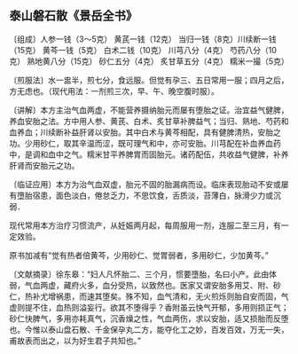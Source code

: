 ## 泰山磐石散《景岳全书》

〔组成〕人参一钱（3～5克） 黄芪一钱（12克） 当归一钱（8克）川续断一钱（15克） 黄芩一钱（5克） 白术二钱（10克） 川芎八分（4克） 芍药八分（10克） 熟地黄八分（15克） 砂仁五分（4克） 炙甘草五分（4克） 糯米一撮（5克）

〔煎服法〕水一盅半，煎七分，食远服。但觉有孕三、五日常用一服；四月之后，方无虑也。（现代用法：一剂煎三次，早、午、晚空腹时服）。

〔讲解〕本方主治气血两虚，不能营养摄纳胎元而屡有堕胎之证。治宜益气健脾，养血安胎之法。方中用人参、黄芪、白术、炙甘草补脾益气；当归、熟地、芍药和血养血；川续断补益肝肾以安胎。其中白术与黄芩相配，具有健脾清热，安胎之功。少用砂仁，取其辛温而涩，既可理气和中，亦可安胎。川芎配在补血养血药中，是调和血中之气。糯米甘平养脾胃而固胎元。诸药配伍，共收益气健脾，补养肝肾而安胎元之功。

〔临证应用〕本方为治气血双虚，胎元不固的胎漏病而设。临床表现胎动不安或屡有墮胎宿患，面色淡白，倦怠乏力，不思饮食，舌质淡，苔薄白，脉滑少力或沉弱．

现代常用本方治疗习惯流产，从妊娠两月起，每周服用一剂，连服二至三月，有一定效验。

原书加减有“觉有热者倍黄芩，少用砂仁、觉胃弱者，多用砂仁，少加黄芩。”

〔文献摘录〕徐东皋：“妇人凡怀胎二、三个月，惯要墮胎，名曰小产。此由体弱，气血两虚，藏府火多，血分受热，以致然也。医家又谓安胎多用艾、附、砂仁，热补尤增祸患，而速其堕矣。殊不知，血气清和，无火煎烁则胎自安而固，气虚则提不住，血热则溢妄行。欲其不堕得乎？香附虽云快气开郁，多用则损正气；砂仁快脾气，多用亦耗真气，沉香燥之性，气血两伤，求以安胎，适又损胎而反堕也。今惟以泰山盘石散、千金保孕丸二方，能夺化工之妙，百发百效，万无一失，甫故表而出之，以为好生君子共知也。”

